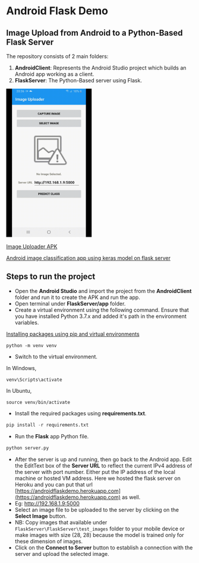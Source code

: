 # Android Flask Demo

## Image Upload from Android to a Python-Based Flask Server
The repository consists of 2 main folders:
1. **AndroidClient**: Represents the Android Studio project which builds an Android app working as a client. 
2. **FlaskServer**: The Python-Based server using Flask.

<img src="demo/demo.gif" width="230px" height="400px" />

[Image Uploader APK](AndroidClient/app-release.apk)


[Android image classification app using keras model on flask server](https://codemaker2015.medium.com/eda31a94aa7c)


## Steps to run the project

* Open the **Android Studio** and import the project from the **AndroidClient** folder and run it to create the APK and run the app.
* Open terminal under **FlaskServer/app** folder.
* Create a virtual environment using the following command. Ensure that you have installed Python 3.7.x and added it's path in the environment variables.

[Installing packages using pip and virtual environments](https://packaging.python.org/guides/installing-using-pip-and-virtual-environments/)

```
python -m venv venv
```
* Switch to the virtual environment.

In Windows,
```
venv\Scripts\activate
```
In Ubuntu,
```
source venv/bin/activate
```
* Install the required packages using **requirements.txt**.
```python
pip install -r requirements.txt
```
* Run the **Flask** app Python file.
```python
python server.py
```
* After the server is up and running, then go back to the Android app. Edit the EditText box of the **Server URL** to reflect the current IPv4 address of the server with port number. Either put the IP address of the local machine or hosted VM address. Here we hosted the flask server on Heroku and you can put that url [https://androidflaskdemo.herokuapp.com](https://androidflaskdemo.herokuapp.com) as well.
* Eg: http://192.168.1.9:5000
* Select an image file to be uploaded to the server by clicking on the **Select Image** button. 
* NB: Copy images that available under `FlaskServer\FlaskServer\test_images` folder to your mobile device or make images with size (28, 28) because the model is trained only for these dimension of images.
* Click on the **Connect to Server** button to establish a connection with the server and upload the selected image.
